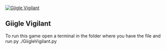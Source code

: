 [![Giigle Vigilant](https://github.com/StarlightBear11/Giigle-Vigilant/actions/workflows/Giigle%20Vigilant.yml/badge.svg)](https://github.com/StarlightBear11/Giigle-Vigilant/actions/workflows/Giigle%20Vigilant.yml)
## Giigle Vigilant
To run this game open a terminal in the folder where you have the file and run py ./GiigleVigilant.py 
